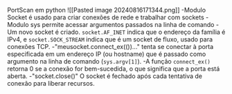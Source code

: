 PortScan em python
	![[Pasted image 20240816171344.png]]
		-Modulo Socket é usado para criar conexões de rede e trabalhar com sockets
		-Modulo sys permite acessar argumentos passados na linha de comando
		-Um novo socket é criado. `socket.AF_INET` indica que o endereço da família é IPv4, e `socket.SOCK_STREAM` indica que é um socket de fluxo, usado para conexões TCP.
		-"meusocket.connect_ex(())..." tenta se conectar à porta especificada em um endereço IP (ou hostname) que é passado como argumento na linha de comando (`sys.argv[1]`).
		-A função `connect_ex()` retorna 0 se a conexão for bem-sucedida, o que significa que a porta está aberta.
		-"socket.close()" O socket é fechado após cada tentativa de conexão para liberar recursos.